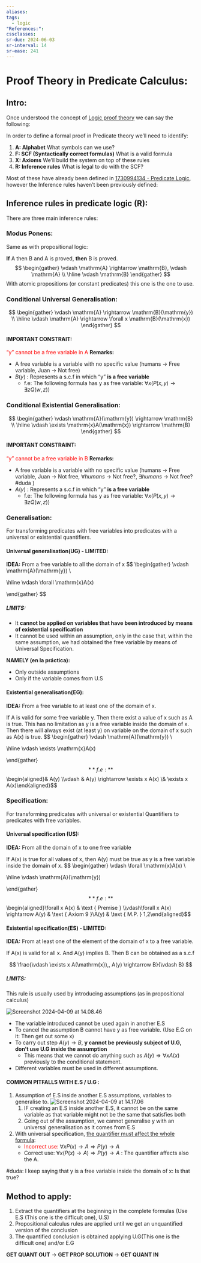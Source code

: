 ```yaml
---
aliases: 
tags:
  - logic
"References:": 
cssclasses: 
sr-due: 2024-06-03
sr-interval: 14
sr-ease: 241
---
```

# Proof Theory in Predicate Calculus:
## Intro: 
Once understood the concept of [Logic proof theory](20240409%20-%20122243%20-Proof%20theory.md) we can say the following: 

In order to define a formal proof in Predicate theory we’ll need to identify: 
1. **A: Alphabet** 
	What symbols can we use?
2. **F: SCF (Syntactically correct formulas)**
	What is a valid formula
3. **X: Axioms**
	We’ll build the system on top of these rules
4. **R: Inference rules**
	What is legal to do with the SCF?
	
Most of these have already been defined in [1730994134 - Predicate Logic](1730994134%20-%20Predicate%20Logic.md), however the Inference rules haven’t been previously defined: 

## Inference rules in predicate logic (R):

There are three main inference rules: 
### Modus Ponens:
Same as with propositional logic:

**If** A then B and A is proved, **then** B is proved.
$$
\begin{gather}
\vdash \mathrm{A} \rightarrow \mathrm{B}, \vdash \mathrm{A} \\
\hline \vdash \mathrm{B}
\end{gather}
$$
With atomic propositions (or constant predicates) this one is the one to use.
### Conditional Universal Generalisation:


$$
\begin{gather}
\vdash \mathrm{A} \rightarrow \mathrm{B}(\mathrm{y}) \\
\hline \vdash \mathrm{A} \rightarrow \forall x \mathrm{B}(\mathrm{x})
\end{gather}
$$
#### IMPORTANT CONSTRAIT:
<font color="#ff0000">“y” cannot be a free variable in A</font>
**Remarks:** 
+ A free variable is a variable with no specific value (humans → Free variable, Juan → Not free)
+ $B(y)$ : Represents a s.c.f in which “y” **is a free variable**
	+ f.e: The following formula has y as free variable: $\forall x (P(x,y)\rightarrow \exists z Q(w,z))$ 


### Conditional Existential Generalisation:

$$
\begin{gather}
\vdash \mathrm{A}(\mathrm{y}) \rightarrow \mathrm{B} \\
\hline \vdash \exists \mathrm{x}A(\mathrm{x}) \rightarrow \mathrm{B}
\end{gather}
$$
#### IMPORTANT CONSTRAINT: 
<font color="#ff0000">“y” cannot be a free variable in B</font>
**Remarks:** 
+ A free variable is a variable with no specific value (humans → Free variable, Juan → Not free, $\forall humans$ → Not free?, $\exists humans$ → Not free? #duda )
+ $A(y)$ : Represents a s.c.f in which “y” **is a free variable**
	+ f.e: The following formula has y as free variable: $\forall x (P(x,y)\rightarrow \exists z Q(w,z))$ 



### Generalisation:
For transforming predicates with free variables into predicates with a universal or existential quantifiers.
#### Universal generalisation(UG) - LIMITED:

**IDEA:** From a free variable to all the domain of x
$$
\begin{gather}
\vdash \mathrm{A}(\mathrm{y})  \\

\hline \vdash \forall \mathrm{x}A(x)

\end{gather}
$$
##### LIMITS: 
+ It **cannot be applied on variables that have been introduced by means of existential specification**
+ It cannot be used within an assumption, only in the case that, within the same assumption, we had obtained the free variable by means of Universal Specification. 

**NAMELY (en la práctica):**
+ Only outside assumptions
+ Only if the variable comes from U.S
#### Existential generalisation(EG):

**IDEA:** From a free variable to at least one of the domain of x.

If A is valid for some free variable y. Then there exist a value of x such as A is true. This has no limitation as y is a free variable inside the domain of x. Then there will always exist (at least y) on variable on the domain of x such as A(x) is true.
$$
\begin{gather}
\vdash \mathrm{A}(\mathrm{y})  \\

\hline \vdash \exists \mathrm{x}A(x)

\end{gather}
$$
**f.e:**
	$$ \begin{aligned}& A(y) \\\vdash & A(y) \rightarrow \exists x A(x) \\& \exists x A(x)\end{aligned}$$
### Specification: 
For transforming predicates with universal or existential Quantifiers to predicates with free variables. 
#### Universal specification (US):

**IDEA:** From all the domain of x to one free variable

If A(x) is true for all values of x, then A(y) must be true as y is a free variable inside the domain of x. 
$$
\begin{gather}
\vdash \forall \mathrm{x}A(x)  \\

\hline \vdash \mathrm{A}(\mathrm{y})

\end{gather}
$$
**f.e:**
	$$\begin{aligned}\forall x A(x) & \text { Premise } \\\vdash\forall x A(x) \rightarrow A(y) & \text { Axiom 9 }\\A(y) & \text { M.P. } 1,2\end{aligned}$$
#### Existential specification(ES) - LIMITED: 

**IDEA:** From at least one of the element of the domain of x to a free variable.

If A(x) is valid for all x. And A(y) implies B. Then B can be obtained as a s.c.f

$$
\frac{\vdash \exists x A(\mathrm{x}),, A(y) \rightarrow B}{\vdash B}
$$
##### LIMITS: 
This rule is usually used by introducing assumptions (as in propositional calculus)

![Screenshot 2024-04-09 at 14.08.46](../99%20-%20Meta/0.%20Attachments/Screenshot%202024-04-09%20at%2014.08.46.png)
+ The variable introduced cannot be used again in another E.S
+ To cancel the assumption B cannot have y as free variable. (Use E.G on it: Then get out some x)
+ To carry out step $A(y) \rightarrow B$, **y cannot be previously subject of U.G, don’t use U.G inside the assumption**
	+ This means that we cannot do anything such as $A(y) \Rightarrow \forall x A(x)$ previously to the conditional statement. 
+ Different variables must be used in different assumptions. 



#### COMMON PITFALLS WITH E.S / U.G  :

1. Assumption of E.S inside another E.S assumptions, variables to generalise to.
   ![Screenshot 2024-04-09 at 14.17.06](../99%20-%20Meta/0.%20Attachments/Screenshot%202024-04-09%20at%2014.17.06.png)
	1. IF creating an E.S inside another E.S, it cannot be on the same variable as that variable might not be the same that satisfies both
	2. Going out of the assumption, we cannot generalise y with an universal generalisation as it comes from E.S
2. With universal specification, <u>the quantifier must affect the whole formula</u>: 
	+ <font color="#ff0000">Incorrect use:</font> $\forall x P(x) \rightarrow A \Rightarrow P(y) \rightarrow A$
	+ Correct use: $\forall x (P(x) \rightarrow A)\Rightarrow P(y) \rightarrow A$ : The quantifier affects also the A.


#duda: I keep saying that y is a free variable inside the domain of x: Is that true?

## Method to apply: 

1. Extract the quantifiers at the beginning in the complete formulas (Use E.S (This one is the difficult one), U.S)
2. Propositional calculus rules are applied until we get an unquantified version of the conclusion
3. The quantified conclusion is obtained applying U.G(This one is the difficult one) and/or E.G

**GET QUANT OUT** → **GET PROP SOLUTION** → **GET QUANT IN**

